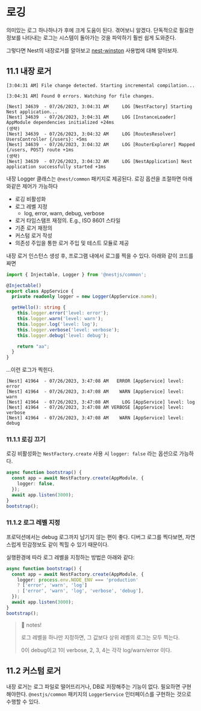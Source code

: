 # 로깅

의미있는 로그 하나하나가 후에 크게 도움이 된다. 겪어보니 알겠다. 단독적으로 필요한 정보를 나타내는 로그는 시스템이 돌아가는 것을 파악하기 훨씬 쉽게 도와준다.

그렇다면 Nest의 내장로거를 알아보고 [nest-winston](https://github.com/gremo/nest-winston) 사용법에 대해 알아보자.

## 11.1 내장 로거

```log
[3:04:31 AM] File change detected. Starting incremental compilation...

[3:04:31 AM] Found 0 errors. Watching for file changes.

[Nest] 34639  - 07/26/2023, 3:04:31 AM     LOG [NestFactory] Starting Nest application...
[Nest] 34639  - 07/26/2023, 3:04:31 AM     LOG [InstanceLoader] AppModule dependencies initialized +24ms
(생략)
[Nest] 34639  - 07/26/2023, 3:04:32 AM     LOG [RoutesResolver] UsersController {/users}: +5ms
[Nest] 34639  - 07/26/2023, 3:04:32 AM     LOG [RouterExplorer] Mapped {/users, POST} route +1ms
(생략)
[Nest] 34639  - 07/26/2023, 3:04:32 AM     LOG [NestApplication] Nest application successfully started +1ms
```

내장 Logger 클래스는 `@nest/common` 패키지로 제공된다. 로깅 옵션을 조절하면 아래와같은 제어가 가능하다

- 로깅 비활성화
- 로그 레벨 지정
    - log, error, warn, debug, verbose
- 로거 타임스탬프 재정의. E.g., ISO 8601 스타일
- 기존 로거 재정의
- 커스텀 로거 작성
- 의존성 주입을 통한 로거 주입 및 테스트 모듈로 제공

내장 로거 인스턴스 생성 후, 프로그램 내에서 로그를 찍을 수 있다. 아래와 같이 코드를 짜면

```ts
import { Injectable, Logger } from '@nestjs/common';

@Injectable()
export class AppService {
  private readonly logger = new Logger(AppService.name);

  getHello(): string {
    this.logger.error('level: error');
    this.logger.warn('level: warn');
    this.logger.log('level: log');
    this.logger.verbose('level: verbose');
    this.logger.debug('level: debug');

    return "aa";
  }
}
```

...이런 로그가 찍힌다.

```log
[Nest] 41964  - 07/26/2023, 3:47:08 AM   ERROR [AppService] level: error
[Nest] 41964  - 07/26/2023, 3:47:08 AM    WARN [AppService] level: warn
[Nest] 41964  - 07/26/2023, 3:47:08 AM     LOG [AppService] level: log
[Nest] 41964  - 07/26/2023, 3:47:08 AM VERBOSE [AppService] level: verbose
[Nest] 41964  - 07/26/2023, 3:47:08 AM    WARN [AppService] level: debug
```

### 11.1.1 로깅 끄기

로깅 비활성화는 `NestFactory.create` 사용 시 `logger: false` 라는 옵션으로 가능하다.

```ts
async function bootstrap() {
  const app = await NestFactory.create(AppModule, {
    logger: false,
  });
  await app.listen(3000);
}
bootstrap();
```

### 11.1.2 로그 레벨 지정

프로덕션에서는 debug 로그까지 남기지 않는 편이 좋다. 디버그 로그를 찍다보면, 자연스럽게 민감정보도 같이 찍힐 수 있기 때문이다.

실행환경에 따라 로그 레벨을 지정하는 방법은 아래와 같다:

```ts
async function bootstrap() {
  const app = await NestFactory.create(AppModule, {
    logger: process.env.NODE_ENV === 'production'
    ? ['error', 'warn', 'log']
    : ['error', 'warn', 'log', 'verbose', 'debug'],
  });
  await app.listen(3000);
}
bootstrap();
```

> 🍅 notes!
>
> 로그 레벨을 하나만 지정하면, 그 값보다 상위 레벨의 로그는 모두 찍는다.
>
> 0이 debug이고 1이 verbose, 2, 3, 4는 각각 log/warn/error 이다.

## 11.2 커스텀 로거

내장 로거는 로그 파일로 떨어뜨리거나, DB로 저장해주는 기능이 없다. 필요하면 구현해야한다. `@nestjs/common` 패키지의 `LoggerService` 인터페이스를 구현하는 것으로 수행할 수 있다.